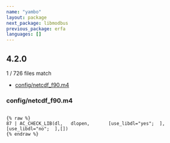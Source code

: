 ```yaml
---
name: "yambo"
layout: package
next_package: libmodbus
previous_package: erfa
languages: []
---
```

## 4.2.0
1 / 726 files match

 - [config/netcdf_f90.m4](#confignetcdf_f90m4)

### config/netcdf_f90.m4

```

{% raw %}
87 | AC_CHECK_LIB(dl,   dlopen,       [use_libdl="yes";  ],[use_libdl="no";  ],[])
{% endraw %}

```